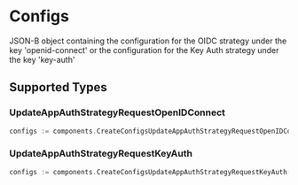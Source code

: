 # Configs

JSON-B object containing the configuration for the OIDC strategy under the key 'openid-connect' or the configuration for the Key Auth strategy under the key 'key-auth'


## Supported Types

### UpdateAppAuthStrategyRequestOpenIDConnect

```go
configs := components.CreateConfigsUpdateAppAuthStrategyRequestOpenIDConnect(components.UpdateAppAuthStrategyRequestOpenIDConnect{/* values here */})
```

### UpdateAppAuthStrategyRequestKeyAuth

```go
configs := components.CreateConfigsUpdateAppAuthStrategyRequestKeyAuth(components.UpdateAppAuthStrategyRequestKeyAuth{/* values here */})
```


